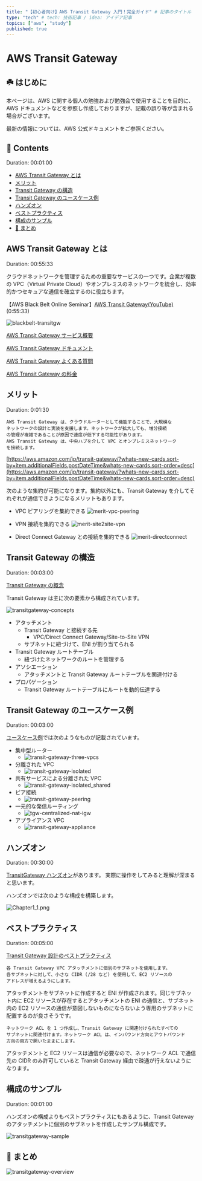 ```yaml
---
title: "【初心者向け】AWS Transit Gateway 入門！完全ガイド" # 記事のタイトル
type: "tech" # tech: 技術記事 / idea: アイデア記事
topics: ["aws", "study"]
published: true
---
```

# AWS Transit Gateway<!-- omit in toc -->

## ☘️ はじめに<!-- omit in toc -->

本ページは、AWS に関する個人の勉強および勉強会で使用することを目的に、AWS ドキュメントなどを参照し作成しておりますが、記載の誤り等が含まれる場合がございます。

最新の情報については、AWS 公式ドキュメントをご参照ください。

## 👀 Contents<!-- omit in toc -->

Duration: 00:01:00

- [AWS Transit Gateway とは](#aws-transit-gateway-とは)
- [メリット](#メリット)
- [Transit Gateway の構造](#transit-gateway-の構造)
- [Transit Gateway のユースケース例](#transit-gateway-のユースケース例)
- [ハンズオン](#ハンズオン)
- [ベストプラクティス](#ベストプラクティス)
- [構成のサンプル](#構成のサンプル)
- [📖 まとめ](#-まとめ)

## AWS Transit Gateway とは

Duration: 00:55:33

クラウドネットワークを管理するための重要なサービスの一つです。企業が複数の VPC（Virtual Private Cloud）やオンプレミスのネットワークを統合し、効率的かつセキュアな通信を確立するのに役立ちます。

【AWS Black Belt Online Seminar】[AWS Transit Gateway(YouTube)](https://youtu.be/Yhe2jYzFmfs)(0:55:33)

![blackbelt-transitgw](/images/blackbelt/blackbelt-transitgw-320.jpg)

[AWS Transit Gateway サービス概要](https://aws.amazon.com/jp/transit-gateway/)

[AWS Transit Gateway ドキュメント](https://docs.aws.amazon.com/ja_jp/vpc/#aws-transit-gateway)

[AWS Transit Gateway よくある質問](https://aws.amazon.com/jp/transit-gateway/faqs/)

[AWS Transit Gateway の料金](https://aws.amazon.com/jp/transit-gateway/pricing/)

## メリット

Duration: 0:01:30

```text
AWS Transit Gateway は、クラウドルーターとして機能することで、大規模な
ネットワークの設計と実装を支援します。ネットワークが拡大しても、増分接続
の管理が複雑であることが原因で速度が低下する可能性があります。
AWS Transit Gateway は、中央ハブを介して VPC とオンプレミスネットワーク
を接続します。
```

[https://aws.amazon.com/jp/transit-gateway/?whats-new-cards.sort-by=item.additionalFields.postDateTime&whats-new-cards.sort-order=desc](https://aws.amazon.com/jp/transit-gateway/?whats-new-cards.sort-by=item.additionalFields.postDateTime&whats-new-cards.sort-order=desc)

次のような集約が可能になります。集約以外にも、Transit Gateway を介してそれぞれが通信できようになるメリットもあります。

- VPC ピアリングを集約できる
  ![merit-vpc-peering](/images/transitgw/merit-vpc-peering.png)

- VPN 接続を集約できる
  ![merit-site2site-vpn](/images/transitgw/merit-site2site-vpn.png)

- Direct Connect Gateway との接続を集約できる
  ![merit-directconnect](/images/transitgw/merit-directconnect.png)

## Transit Gateway の構造

Duration: 00:03:00

[Transit Gateway の概念](https://docs.aws.amazon.com/ja_jp/vpc/latest/tgw/what-is-transit-gateway.html#concepts)

Transit Gateway は主に次の要素から構成されています。

![transitgateway-concepts](/images/transitgw/transitgw-concepts.png)

- アタッチメント
  - Transit Gateway と接続する先
    - VPC/Direct Connect Gateway/Site-to-Site VPN
  - サブネットに紐づけて、ENI が割り当てられる
- Transit Gateway ルートテーブル
  - 紐づけたネットワークのルートを管理する
- アソシエーション
  - アタッチメントと Transit Gateway ルートテーブルを関連付ける
- プロパゲーション
  - Transit Gateway ルートテーブルにルートを動的伝達する

## Transit Gateway のユースケース例

Duration: 00:03:00

[ユースケース例](https://docs.aws.amazon.com/ja_jp/vpc/latest/tgw/TGW_Scenarios.html)では次のようなものが記載されています。

- 集中型ルーター
  - ![transit-gateway-three-vpcs](/images/transitgw/transit-gateway-three-vpcs.png)
- 分離された VPC
  - ![transit-gateway-isolated](/images/transitgw/transit-gateway-isolated.png)
- 共有サービスによる分離された VPC
  - ![transit-gateway-isolated_shared](/images/transitgw/transit-gateway-isolated_shared.png)
- ピア接続
  - ![transit-gateway-peering](/images/transitgw/transit-gateway-peering.png)
- 一元的な発信ルーティング
  - ![tgw-centralized-nat-igw](/images/transitgw/tgw-centralized-nat-igw.png)
- アプライアンス VPC
  - ![transit-gateway-appliance](/images/transitgw/transit-gateway-appliance.png)

## ハンズオン

Duration: 00:30:00

[TransitGateway ハンズオン](https://develop.d1xrg9ubdspdie.amplifyapp.com/)があります。
実際に操作をしてみると理解が深まると思います。

ハンズオンでは次のような構成を構築します。

![Chapter1_1.png](/images/transitgw/Chapter1_1.png)

## ベストプラクティス

Duration: 00:05:00

[Transit Gateway 設計のベストプラクティス](https://docs.aws.amazon.com/ja_jp/vpc/latest/tgw/tgw-best-design-practices.html)

```text
各 Transit Gateway VPC アタッチメントに個別のサブネットを使用します。
各サブネットに対して、小さな CIDR (/28 など) を使用して、EC2 リソースの
アドレスが増えるようにします。
```

アタッチメントをサブネットに作成すると ENI が作成されます。同じサブネット内に EC2 リソースが存在するとアタッチメントの ENI の通信と、サブネット内の EC2 リソースの通信が意図しないものにならないよう専用のサブネットに配置するのが良さそうです。

```text
ネットワーク ACL を 1 つ作成し、Transit Gateway に関連付けられたすべての
サブネットに関連付けます。ネットワーク ACL は、インバウンド方向とアウトバウンド
方向の両方で開いたままにします。
```

アタッチメントと EC2 リソースは通信が必要なので、ネットワーク ACL で通信先の CIDR
のみ許可していると Transit Gateway 経由で疎通が行えないようになります。

## 構成のサンプル

Duration: 00:01:00

ハンズオンの構成よりもベストプラクティスにもあるように、Transit Gateway のアタッチメントに個別のサブネットを作成したサンプル構成です。

![transitgateway-sample](/images/transitgw/transitgw-sample.png)

## 📖 まとめ

![transitgateway-overview](/images/all/transitgateway.png)

